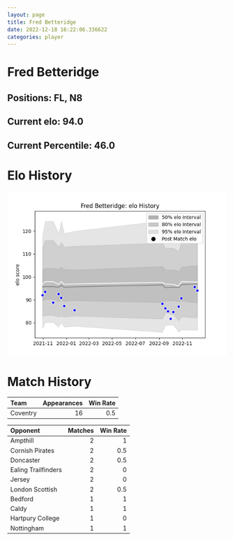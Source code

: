 ```yaml
---  
layout: page  
title: Fred Betteridge  
date: 2022-12-18 16:22:06.336622  
categories: player  
---
```

# Fred Betteridge

## Positions: FL, N8

## Current elo: 94.0

## Current Percentile: 46.0

# Elo History


![elo history](history_FredBetteridge.png)
# Match History


| Team     |   Appearances |   Win Rate |
|:---------|--------------:|-----------:|
| Coventry |            16 |        0.5 |

| Opponent            |   Matches |   Win Rate |
|:--------------------|----------:|-----------:|
| Ampthill            |         2 |        1   |
| Cornish Pirates     |         2 |        0.5 |
| Doncaster           |         2 |        0.5 |
| Ealing Trailfinders |         2 |        0   |
| Jersey              |         2 |        0   |
| London Scottish     |         2 |        0.5 |
| Bedford             |         1 |        1   |
| Caldy               |         1 |        1   |
| Hartpury College    |         1 |        0   |
| Nottingham          |         1 |        1   |